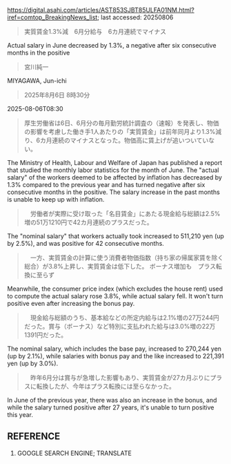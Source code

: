 https://digital.asahi.com/articles/AST853SJBT85ULFA01NM.html?iref=comtop_BreakingNews_list; last accessed: 20250806

> 実質賃金1.3%減　6月分給与　6カ月連続でマイナス

Actual salary in June decreased by 1.3%, a negative after six consecutive months in the positive

> 宮川純一

MIYAGAWA, Jun-ichi

> 2025年8月6日 8時30分

2025-08-06T08:30

> 厚生労働省は6日、6月分の毎月勤労統計調査の（速報）を発表し、物価の影響を考慮した働き手1人あたりの「実質賃金」は前年同月より1.3%減り、6カ月連続のマイナスとなった。物価高に賃上げが追いついていない。

The Ministry of Health, Labour and Welfare of Japan has published a report that studied the monthly labor statistics for the month of June. The "actual salary" of the workers deemed to be affected by inflation has decreased by 1.3% compared to the previous year and has turned negative after six consecutive months in the positive. The salary increase in the past months is unable to keep up with inflation.

>　労働者が実際に受け取った「名目賃金」にあたる現金給与総額は2.5%増の51万1210円で42カ月連続のプラスだった。

The "nominal salary" that workers actually took increased to 511,210 yen (up by 2.5%), and was positive for 42 consecutive months.

>　一方、実質賃金の計算に使う消費者物価指数（持ち家の帰属家賃を除く総合）が3.8%上昇し、実質賃金は低下した。
ボーナス増加も　プラス転換に至らず

Meanwhile, the consumer price index (which excludes the house rent) used to compute the actual salary rose 3.8%, while actual salary fell. It won't turn positive even after increasing the bonus pay.

>　現金給与総額のうち、基本給などの所定内給与は2.1%増の27万244円だった。賞与（ボーナス）など特別に支払われた給与は3.0%増の22万1391円だった。

The nominal salary, which includes the base pay, increased to 270,244 yen (up by 2.1%), while salaries with bonus pay and the like increased to 221,391 yen (up by 3.0%).

>　昨年6月分は賞与が急増した影響もあり、実質賃金が27カ月ぶりにプラスに転換したが、今年はプラス転換には至らなかった。

In June of the previous year, there was also an increase in the bonus, and while the salary turned positive after 27 years, it's unable to turn positive this year.

## REFERENCE

1) GOOGLE SEARCH ENGINE; TRANSLATE
